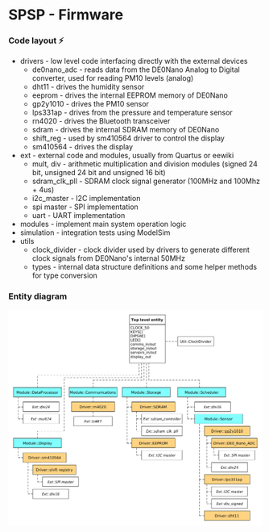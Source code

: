 # SPSP - Firmware

### Code layout :zap:

* drivers - low level code interfacing directly with the external devices
  * de0nano_adc - reads data from the DE0Nano Analog to Digital converter, used for reading PM10 levels (analog)
  * dht11 - drives the humidity sensor
  * eeprom - drives the internal EEPROM memory of DE0Nano
  * gp2y1010 - drives the PM10 sensor
  * lps331ap - drives from the pressure and temperature sensor
  * rn4020 - drives the Bluetooth transceiver
  * sdram - drives the internal SDRAM memory of DE0Nano
  * shift_reg - used by sm410564 driver to control the display
  * sm410564 - drives the display
* ext - external code and modules, usually from Quartus or eewiki
  * mult, div - arithmetic multiplication and division modules (signed 24 bit, unsigned 24 bit and unsigned 16 bit)
  * sdram_clk_pll - SDRAM clock signal generator (100MHz and 100Mhz + 4us)
  * i2c_master - I2C implementation
  * spi master - SPI implementation
  * uart - UART implementation
* modules - implement main system operation logic
* simulation - integration tests using ModelSim
* utils
  * clock_divider - clock divider used by drivers to generate different clock signals from DE0Nano's internal 50MHz
  * types - internal data structure definitions and some helper methods for type conversion

### Entity diagram

![entity diagram](../../img/VHDL-entity-layout.png)
